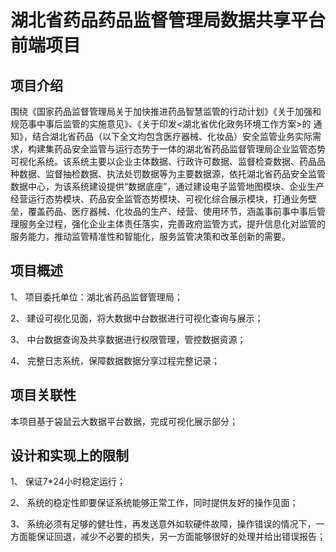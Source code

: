 

湖北省药品药品监督管理局数据共享平台前端项目
===============



项目介绍
-----------------------------------

围绕《国家药品监督管理局关于加快推进药品智慧监管的行动计划》《关于加强和规范事中事后监管的实施意见》、《关于印发<湖北省优化政务环境工作方案>的
通知》，结合湖北省药品（以下全文均包含医疗器械、化妆品）安全监管业务实际需求，构建集药品安全监管与运行态势于一体的湖北省药品监督管理局企业监管态势可视化系统。该系统主要以企业主体数据、行政许可数据、监督检查数据、药品品种数据、监督抽检数据、执法处罚数据等为主要数据源，依托湖北省药品安全监管数据中心，为该系统建设提供“数据底座”，通过建设电子监管地图模块、企业生产经营运行态势模块、药品安全监管态势模块、可视化综合展示模块，打通业务壁垒，覆盖药品、医疗器械、化妆品的生产、经营、使用环节，涵盖事前事中事后管理服务全过程，强化企业主体责任落实，完善政府监管方式，提升信息化对监管的服务能力，推动监管精准性和智能化，服务监管决策和改革创新的需要。

##  项目概述

1、 项目委托单位：湖北省药品监督管理局；

2、 建设可视化见面，将大数据中台数据进行可视化查询与展示；

3、 中台数据查询及共享数据进行权限管理，管控数据资源；

4、 完整日志系统，保障数据数据分享过程完整记录；

##  项目关联性

本项目基于袋鼠云大数据平台数据，完成可视化展示部分；

设计和实现上的限制
-----------------------------------
1、 保证7*24小时稳定运行；

2、 系统的稳定性即要保证系统能够正常工作，同时提供友好的操作见面；

3、 系统必须有足够的健壮性，再发送意外如软硬件故障，操作错误的情况下，一方面能保证回退，减少不必要的损失，另一方面能够很好的处理并给出错误报告；


